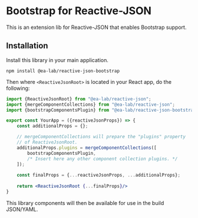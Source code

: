 # Bootstrap for Reactive-JSON

This is an extension lib for Reactive-JSON that enables Bootstrap support.

## Installation

Install this library in your main application.

```shell
npm install @ea-lab/reactive-json-bootstrap
```

Then where `<ReactiveJsonRoot>` is located in your React app, do the following:

```jsx
import {ReactiveJsonRoot} from "@ea-lab/reactive-json";
import {mergeComponentCollections} from "@ea-lab/reactive-json";
import {bootstrapComponentsPlugin} from "@ea-lab/reactive-json-bootstrap";

export const YourApp = ({reactiveJsonProps}) => {
    const additionalProps = {};

    // mergeComponentCollections will prepare the "plugins" property
    // of ReactiveJsonRoot.
    additionalProps.plugins = mergeComponentCollections([
        bootstrapComponentsPlugin,
        /* Insert here any other component collection plugins. */
    ]);
    
    const finalProps = {...reactiveJsonProps, ...additionalProps};
    
    return <ReactiveJsonRoot {...finalProps}/>
}
```

This library components will then be available for use in the build JSON/YAML.
